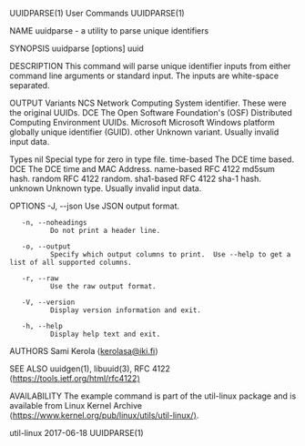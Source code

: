 UUIDPARSE(1)                                                                                    User Commands                                                                                    UUIDPARSE(1)

NAME
       uuidparse - a utility to parse unique identifiers

SYNOPSIS
       uuidparse [options] uuid

DESCRIPTION
       This command will parse unique identifier inputs from either command line arguments or standard input.  The inputs are white-space separated.

OUTPUT
   Variants
       NCS         Network Computing System identifier.  These were the original UUIDs.
       DCE         The Open Software Foundation's (OSF) Distributed Computing Environment UUIDs.
       Microsoft   Microsoft Windows platform globally unique identifier (GUID).
       other       Unknown variant.  Usually invalid input data.

   Types
       nil          Special type for zero in type file.
       time-based   The DCE time based.
       DCE          The DCE time and MAC Address.
       name-based   RFC 4122 md5sum hash.
       random       RFC 4122 random.
       sha1-based   RFC 4122 sha-1 hash.
       unknown      Unknown type.  Usually invalid input data.

OPTIONS
       -J, --json
              Use JSON output format.

       -n, --noheadings
              Do not print a header line.

       -o, --output
              Specify which output columns to print.  Use --help to get a list of all supported columns.

       -r, --raw
              Use the raw output format.

       -V, --version
              Display version information and exit.

       -h, --help
              Display help text and exit.

AUTHORS
       Sami Kerola ⟨kerolasa@iki.fi⟩

SEE ALSO
       uuidgen(1), libuuid(3), RFC 4122 ⟨https://tools.ietf.org/html/rfc4122⟩

AVAILABILITY
       The example command is part of the util-linux package and is available from Linux Kernel Archive ⟨https://www.kernel.org/pub/linux/utils/util-linux/⟩.

util-linux                                                                                        2017-06-18                                                                                     UUIDPARSE(1)
